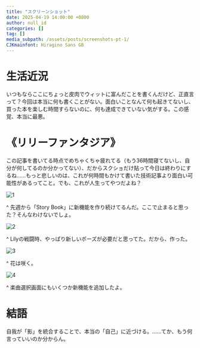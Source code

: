 ```yaml
---
title: "スクリーンショット"
date: 2025-04-19 14:00:00 +0800
author: null_id
categories: []
tag: []
media_subpath: /assets/posts/screenshots-pt-1/
CJKmainfont: Hiragino Sans GB
---
```


# 生活近況
いつもならここにちょっと皮肉でウィットに富んだことを書くんだけど、正直言って？今回は本当に何も書くことがない。面白いことなんて何も起きてないし、買った本を楽しむ時間すらないのに、何も達成できていない気がする。この感覚、本当に最悪。

# 《リリーファンタジア》
この記事を書いてる時点でめちゃくちゃ疲れてる（もう36時間寝てないし、自分が何してるのか分かってない）、だからスクショだけ貼って今日は終わりにするね……もっと悲しいのは、これが何時間もかけて書いた技術記事より面白い可能性があるってこと。でも、これが人生ってやつだよね？

![1](1.png)

^ 先週から「Story Book」に新機能を作り続けてるんだ。ここで止まると思った？そんなわけないでしょ。

![2](2.png)

^ Lilyの戦闘時、やっぱり新しいポーズが必要だと思ってた。だから、作った。

![3](3.png)

^ 花は咲く。

![4](4.png)

^ 楽曲選択画面にもいくつか新機能を追加したよ。

# 結語
自我が「影」を統合することで、本当の「自己」に近づける。……てか、もう何言っていいのか分からん。
